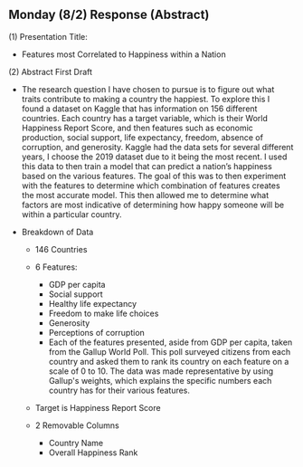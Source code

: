 ## Monday (8/2) Response (Abstract)

(1) Presentation Title:

- Features most Correlated to Happiness within a Nation 

(2) Abstract First Draft

- The research question I have chosen to pursue is to figure out what traits contribute to making a country the 
  happiest. To explore this I found a dataset on Kaggle that has information on 156 different countries. Each country 
  has a target variable, which is their World Happiness Report Score, and then features such as economic production, 
  social support, life expectancy, freedom, absence of corruption, and generosity. Kaggle had the data sets for several 
  different years, I choose the 2019 dataset due to it being the most recent. I used this data to then train a model 
  that can predict a nation’s happiness based on the various features. The goal of this was to then experiment with 
  the features to determine which combination of features creates the most accurate model. This then allowed me to 
  determine what factors are most indicative of determining how happy someone will be within a particular country. 
  
- Breakdown of Data

    - 146 Countries
    
    - 6 Features:
      
        - GDP per capita
        - Social support
        - Healthy life expectancy
        - Freedom to make life choices
        - Generosity
        - Perceptions of corruption
        - Each of the features presented, aside from GDP per capita, taken from the Gallup World Poll. This poll surveyed
    citizens from each country and asked them to rank its country on each feature on a scale of 0 to 10. The data was
      made representative by using Gallup's weights, which explains the specific numbers each country has for their
      various features.
          
    - Target is Happiness Report Score
    
    - 2 Removable Columns 
    
        - Country Name
        - Overall Happiness Rank
